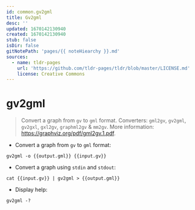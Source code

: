 ```yaml
---
id: common.gv2gml
title: Gv2gml
desc: ''
updated: 1670142130940
created: 1670142130940
stub: false
isDir: false
gitNotePath: 'pages/{{ noteHiearchy }}.md'
sources:
  - name: tldr-pages
    url: 'https://github.com/tldr-pages/tldr/blob/master/LICENSE.md'
    license: Creative Commons
---
```

# gv2gml

> Convert a graph from `gv` to `gml` format.
> Converters: `gml2gv`, `gv2gml`, `gv2gxl`, `gxl2gv`, `graphml2gv` & `mm2gv`.
> More information: <https://graphviz.org/pdf/gml2gv.1.pdf>.

- Convert a graph from `gv` to `gml` format:

`gv2gml -o {{output.gml}} {{input.gv}}`

- Convert a graph using `stdin` and `stdout`:

`cat {{input.gv}} | gv2gml > {{output.gml}}`

- Display help:

`gv2gml -?`


